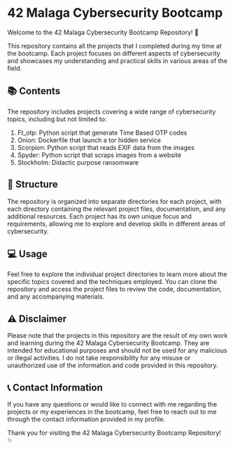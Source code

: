 # 42 Malaga Cybersecurity Bootcamp

Welcome to the 42 Malaga Cybersecurity Bootcamp Repository! 🚀

This repository contains all the projects that I completed during my time at the bootcamp. Each project focuses on different aspects of cybersecurity and showcases my understanding and practical skills in various areas of the field.

## 📚 Contents

The repository includes projects covering a wide range of cybersecurity topics, including but not limited to:

1. Ft_otp: Python script that generate Time Based OTP codes
2. Onion: Dockerfile that launch a tor hidden service
3. Scorpion: Python script that reads EXIF data from the images
4. Spyder: Python script that scraps images from a website
5. Stockholm: Didactic purpose ransomware

## 📁 Structure

The repository is organized into separate directories for each project, with each directory containing the relevant project files, documentation, and any additional resources. Each project has its own unique focus and requirements, allowing me to explore and develop skills in different areas of cybersecurity.

## 💻 Usage

Feel free to explore the individual project directories to learn more about the specific topics covered and the techniques employed. You can clone the repository and access the project files to review the code, documentation, and any accompanying materials.

## ⚠️ Disclaimer

Please note that the projects in this repository are the result of my own work and learning during the 42 Malaga Cybersecurity Bootcamp. They are intended for educational purposes and should not be used for any malicious or illegal activities. I do not take responsibility for any misuse or unauthorized use of the information and code provided in this repository.

## 📞 Contact Information

If you have any questions or would like to connect with me regarding the projects or my experiences in the bootcamp, feel free to reach out to me through the contact information provided in my profile.

Thank you for visiting the 42 Malaga Cybersecurity Bootcamp Repository! ✨
